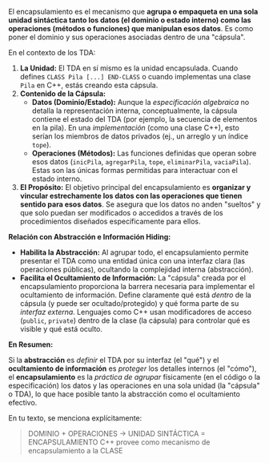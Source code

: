 El encapsulamiento es el mecanismo que **agrupa o empaqueta en una sola unidad sintáctica tanto los datos (el dominio o estado interno) como las operaciones (métodos o funciones) que manipulan esos datos**. Es como poner el dominio y sus operaciones asociadas dentro de una "cápsula".

En el contexto de los TDA:

1.  **La Unidad:** El TDA en sí mismo es la unidad encapsulada. Cuando defines `CLASS Pila [...] END-CLASS` o cuando implementas una clase `Pila` en C++, estás creando esta cápsula.
2.  **Contenido de la Cápsula:**
    *   **Datos (Dominio/Estado):** Aunque la *especificación algebraica* no detalla la representación interna, conceptualmente, la cápsula contiene el estado del TDA (por ejemplo, la secuencia de elementos en la pila). En una *implementación* (como una clase C++), esto serían los miembros de datos privados (ej., un arreglo y un índice `tope`).
    *   **Operaciones (Métodos):** Las funciones definidas que operan sobre esos datos (`inicPila`, `agregarPila`, `tope`, `eliminarPila`, `vaciaPila`). Estas son las únicas formas permitidas para interactuar con el estado interno.
3.  **El Propósito:** El objetivo principal del encapsulamiento es **organizar y vincular estrechamente los datos con las operaciones que tienen sentido para esos datos**. Se asegura que los datos no anden "sueltos" y que solo puedan ser modificados o accedidos a través de los procedimientos diseñados específicamente para ellos.

**Relación con Abstracción e Información Hiding:**

*   **Habilita la Abstracción:** Al agrupar todo, el encapsulamiento permite presentar el TDA como una entidad única con una interfaz clara (las operaciones públicas), ocultando la complejidad interna (abstracción).
*   **Facilita el Ocultamiento de Información:** La "cápsula" creada por el encapsulamiento proporciona la barrera necesaria para implementar el ocultamiento de información. Define claramente qué está *dentro* de la cápsula (y puede ser ocultado/protegido) y qué forma parte de su *interfaz externa*. Lenguajes como C++ usan modificadores de acceso (`public`, `private`) dentro de la clase (la cápsula) para controlar qué es visible y qué está oculto.

**En Resumen:**

Si la **abstracción** es *definir* el TDA por su interfaz (el "qué") y el **ocultamiento de información** es *proteger* los detalles internos (el "cómo"), el **encapsulamiento** es la *práctica de agrupar* físicamente (en el código o la especificación) los datos y las operaciones en una sola unidad (la "cápsula" o TDA), lo que hace posible tanto la abstracción como el ocultamiento efectivo.

En tu texto, se menciona explícitamente:

> DOMINIO + OPERACIONES -> UNIDAD SINTÁCTICA = ENCAPSULAMIENTO
> C++ provee como mecanismo de encapsulamiento a la CLASE

